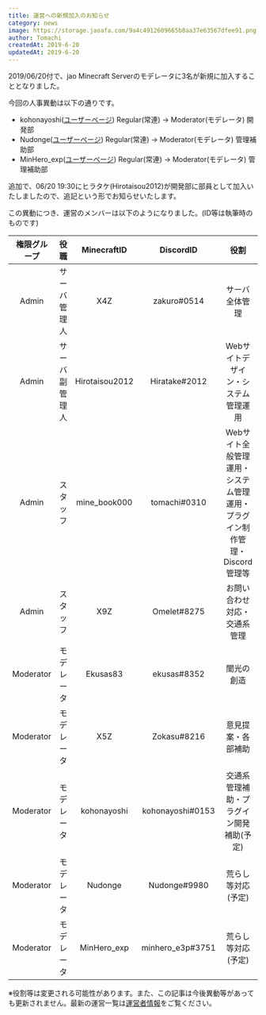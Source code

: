 ```yaml
---
title: 運営への新規加入のお知らせ
category: news
image: https://storage.jaoafa.com/9a4c4912609665b8aa37e63567dfee91.png
author: Tomachi
createdAt: 2019-6-20
updatedAt: 2019-6-20
---
```


2019/06/20付で、jao Minecraft Serverのモデレータに3名が新規に加入することとなりました。

今回の人事異動は以下の通りです。

- kohonayoshi([ユーザーページ](https://jaoafa.com/user/26728d53-add7-46d1-97c3-0a25bc6607f5)) Regular(常連) → Moderator(モデレータ) 開発部
- Nudonge([ユーザーページ](https://jaoafa.com/user/22b69dc2-a8e7-4ffd-a3d0-54023d687d5f)) Regular(常連) → Moderator(モデレータ) 管理補助部
- MinHero_exp([ユーザーページ](https://jaoafa.com/user/0ad34a33-3ca4-4c86-84f3-a4591920b06a)) Regular(常連) → Moderator(モデレータ) 管理補助部

追加で、06/20 19:30にヒラタケ(Hirotaisou2012)が開発部に部員として加入いたしましたので、追記という形でお知らせいたします。

この異動につき、運営のメンバーは以下のようになりました。(ID等は執筆時のものです)

|権限グループ|役職|MinecraftID|DiscordID|役割|他役職|
|:-:|:-|:-:|:-:|:-:|:-|
|Admin|サーバ管理人|X4Z|zakuro#0514|サーバ全体管理||
|Admin|サーバ副管理人|Hirotaisou2012|Hiratake#2012|Webサイトデザイン・システム管理運用|宣伝部副部長・開発部部員|
|Admin|スタッフ|mine_book000|tomachi#0310|Webサイト全般管理運用・システム管理運用・プラグイン制作管理・Discord管理等|宣伝部部長・開発部部長|
|Admin|スタッフ|X9Z|Omelet#8275|お問い合わせ対応・交通系管理||
|Moderator|モデレータ|Ekusas83|ekusas#8352|闇光の創造|開発部部員|
|Moderator|モデレータ|X5Z|Zokasu#8216|意見提案・各部補助|開発部副部長|
|Moderator|モデレータ|kohonayoshi|kohonayoshi#0153|交通系管理補助・プラグイン開発補助(予定)|開発部部員|
|Moderator|モデレータ|Nudonge|Nudonge#9980|荒らし等対応(予定)|管理補助部部員|
|Moderator|モデレータ|MinHero_exp|minhero_e3p#3751|荒らし等対応(予定)|管理補助部部員|

※役割等は変更される可能性があります。また、この記事は今後異動等があっても更新されません。最新の運営一覧は[運営者情報](/server/staff)をご覧ください。
